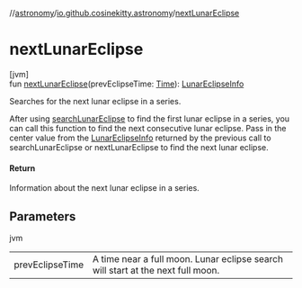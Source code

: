 //[astronomy](../../index.md)/[io.github.cosinekitty.astronomy](index.md)/[nextLunarEclipse](next-lunar-eclipse.md)

# nextLunarEclipse

[jvm]\
fun [nextLunarEclipse](next-lunar-eclipse.md)(prevEclipseTime: [Time](-time/index.md)): [LunarEclipseInfo](-lunar-eclipse-info/index.md)

Searches for the next lunar eclipse in a series.

After using [searchLunarEclipse](search-lunar-eclipse.md) to find the first lunar eclipse in a series, you can call this function to find the next consecutive lunar eclipse. Pass in the center value from the [LunarEclipseInfo](-lunar-eclipse-info/index.md) returned by the previous call to searchLunarEclipse or nextLunarEclipse to find the next lunar eclipse.

#### Return

Information about the next lunar eclipse in a series.

## Parameters

jvm

| | |
|---|---|
| prevEclipseTime | A time near a full moon. Lunar eclipse search will start at the next full moon. |
